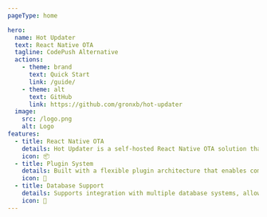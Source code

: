 ```yaml
---
pageType: home

hero:
  name: Hot Updater
  text: React Native OTA
  tagline: CodePush Alternative
  actions:
    - theme: brand
      text: Quick Start
      link: /guide/
    - theme: alt
      text: GitHub
      link: https://github.com/gronxb/hot-updater
  image:
    src: /logo.png
    alt: Logo
features:
  - title: React Native OTA
    details: Hot Updater is a self-hosted React Native OTA solution that enables seamless app updates without App Store submissions.
    icon: 📦
  - title: Plugin System
    details: Built with a flexible plugin architecture that enables compatibility with various platforms through customizable build and deployment processes.
    icon: 🧩
  - title: Database Support
    details: Supports integration with multiple database systems, allowing you to choose the storage solution that best fits your needs.
    icon: 💾
---
```

